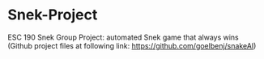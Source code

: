 # Snek-Project
ESC 190 Snek Group Project: automated Snek game that always wins
(Github project files at following link: https://github.com/goelbenj/snakeAI)
